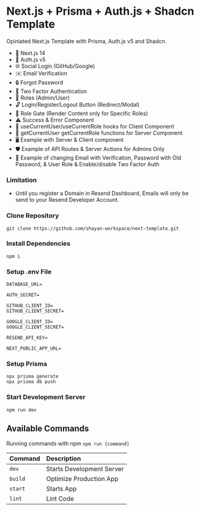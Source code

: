 # Next.js + Prisma + Auth.js + Shadcn Template

Opiniated Next.js Template with Prisma, Auth.js v5 and Shadcn.

- 🚀 Next.js 14
- 🔐 Auth.js v5
- 🌐 Social Login (GitHub/Google)
- ✉️ Email Verification
- 🔒 Forgot Password
- 📱 Two Factor Authentication
- 👥 Roles (Admin/User)
- 🔓 Login/Register/Logout Button (Redirect/Modal)
- 🚧 Role Gate (Render Content only for Specific Roles)
- ⚠️ Success & Error Component
- 👤 useCurrentUser/useCurrentRole hooks for Client Component
- 🧑 getCurrentUser getCurrentRole functions for Server Component
- 🖥️ Example with Server & Client component
- 🛡️ Example of API Routes & Server Actions for Admins Only
- 🔑 Example of changing Email with Verification, Password with Old Password, & User Role & Enable/disable Two Factor Auth

### Limitation

- Until you register a Domain in Resend Dashboard, Emails will only be send to your Resend Developer Account.

### Clone Repository

```shell
git clone https://github.com/shayan-workspace/next-template.git
```

### Install Dependencies

```shell
npm i
```

### Setup .env File

```shell
DATABASE_URL=

AUTH_SECRET=

GITHUB_CLIENT_ID=
GITHUB_CLIENT_SECRET=

GOOGLE_CLIENT_ID=
GOOGLE_CLIENT_SECRET=

RESEND_API_KEY=

NEXT_PUBLIC_APP_URL=
```

### Setup Prisma

```shell
npx prisma generate
npx prisma db push
```

### Start Development Server

```shell
npm run dev
```

## Available Commands

Running commands with npm `npm run [command]`

| Command | Description               |
| :------ | :------------------------ |
| `dev`   | Starts Development Server |
| `build` | Optimize Production App   |
| `start` | Starts App                |
| `lint`  | Lint Code                 |
